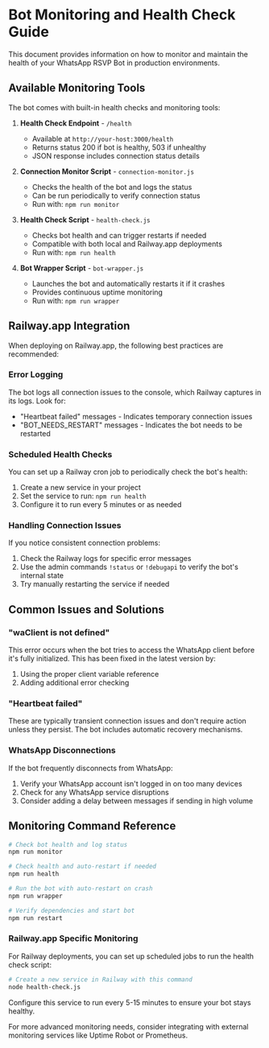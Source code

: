 # Bot Monitoring and Health Check Guide

This document provides information on how to monitor and maintain the health of your WhatsApp RSVP Bot in production environments.

## Available Monitoring Tools

The bot comes with built-in health checks and monitoring tools:

1. **Health Check Endpoint** - `/health`
   - Available at `http://your-host:3000/health`
   - Returns status 200 if bot is healthy, 503 if unhealthy
   - JSON response includes connection status details

2. **Connection Monitor Script** - `connection-monitor.js`
   - Checks the health of the bot and logs the status
   - Can be run periodically to verify connection status
   - Run with: `npm run monitor`

3. **Health Check Script** - `health-check.js`
   - Checks bot health and can trigger restarts if needed
   - Compatible with both local and Railway.app deployments
   - Run with: `npm run health`

4. **Bot Wrapper Script** - `bot-wrapper.js`
   - Launches the bot and automatically restarts it if it crashes
   - Provides continuous uptime monitoring
   - Run with: `npm run wrapper`

## Railway.app Integration

When deploying on Railway.app, the following best practices are recommended:

### Error Logging

The bot logs all connection issues to the console, which Railway captures in its logs. Look for:

- "Heartbeat failed" messages - Indicates temporary connection issues
- "BOT_NEEDS_RESTART" messages - Indicates the bot needs to be restarted

### Scheduled Health Checks

You can set up a Railway cron job to periodically check the bot's health:

1. Create a new service in your project
2. Set the service to run: `npm run health`
3. Configure it to run every 5 minutes or as needed

### Handling Connection Issues

If you notice consistent connection problems:

1. Check the Railway logs for specific error messages
2. Use the admin commands `!status` or `!debugapi` to verify the bot's internal state
3. Try manually restarting the service if needed

## Common Issues and Solutions

### "waClient is not defined"

This error occurs when the bot tries to access the WhatsApp client before it's fully initialized. This has been fixed in the latest version by:

1. Using the proper client variable reference 
2. Adding additional error checking

### "Heartbeat failed"

These are typically transient connection issues and don't require action unless they persist. The bot includes automatic recovery mechanisms.

### WhatsApp Disconnections

If the bot frequently disconnects from WhatsApp:

1. Verify your WhatsApp account isn't logged in on too many devices
2. Check for any WhatsApp service disruptions
3. Consider adding a delay between messages if sending in high volume

## Monitoring Command Reference

```bash
# Check bot health and log status
npm run monitor

# Check health and auto-restart if needed
npm run health

# Run the bot with auto-restart on crash
npm run wrapper

# Verify dependencies and start bot
npm run restart
```

### Railway.app Specific Monitoring

For Railway deployments, you can set up scheduled jobs to run the health check script:

```bash
# Create a new service in Railway with this command
node health-check.js
```

Configure this service to run every 5-15 minutes to ensure your bot stays healthy.

For more advanced monitoring needs, consider integrating with external monitoring services like Uptime Robot or Prometheus.
